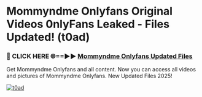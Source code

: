 # Mommyndme Onlyfans Original Videos 0nlyFans Leaked - Files Updated! (t0ad)

<h3>🔴 CLICK HERE 🌐==►► <a href="https://tinyurl.com/2m67pmp6" rel="nofollow">Mommyndme Onlyfans Updated Files</a></h3>

Get Mommyndme Onlyfans and all content. Now you can access all videos and pictures of Mommyndme Onlyfans. New Updated Files 2025!

[![t0ad](https://i.imgur.com/H4QAA4z.gif)](https://tinyurl.com/2m67pmp6)